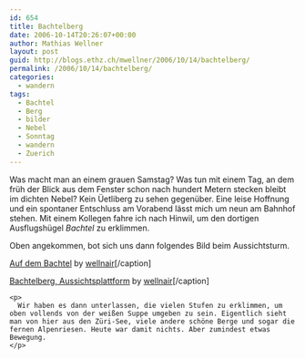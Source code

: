 ```yaml
---
id: 654
title: Bachtelberg
date: 2006-10-14T20:26:07+00:00
author: Mathias Wellner
layout: post
guid: http://blogs.ethz.ch/mwellner/2006/10/14/bachtelberg/
permalink: /2006/10/14/bachtelberg/
categories:
  - wandern
tags:
  - Bachtel
  - Berg
  - bilder
  - Nebel
  - Sonntag
  - wandern
  - Zuerich
---
```

Was macht man an einem grauen Samstag? Was tun mit einem Tag, an dem früh der Blick aus dem Fenster schon nach hundert Metern stecken bleibt im dichten Nebel? Kein Üetliberg zu sehen gegenüber. Eine leise Hoffnung und ein spontaner Entschluss am Vorabend lässt mich um neun am Bahnhof stehen. Mit einem Kollegen fahre ich nach Hinwil, um den dortigen Ausflugshügel _Bachtel_ zu erklimmen.

Oben angekommen, bot sich uns dann folgendes Bild beim Aussichtsturm.

<div class="wp-caption alignnone" style="width: 510px;">
  <a href="https://www.flickr.com/photos/mwellner/269291166/"></a><a href="https://www.flickr.com/photos/mwellner/269291166/">Auf dem Bachtel</a> by <a href="https://www.flickr.com/photos/mwellner/">wellnair</a>[/caption]</p> 
  
  <div class="wp-caption alignnone" style="width: 510px;">
    <a href="https://www.flickr.com/photos/mwellner/269288509/"></a><a href="https://www.flickr.com/photos/mwellner/269288509/">Bachtelberg, Aussichtsplattform</a> by <a href="https://www.flickr.com/photos/mwellner/">wellnair</a>[/caption]</p> 
    
    <p>
      Wir haben es dann unterlassen, die vielen Stufen zu erklimmen, um oben vollends von der weißen Suppe umgeben zu sein. Eigentlich sieht man von hier aus den Züri-See, viele andere schöne Berge und sogar die fernen Alpenriesen. Heute war damit nichts. Aber zumindest etwas Bewegung.
    </p>
  </div>
</div>
